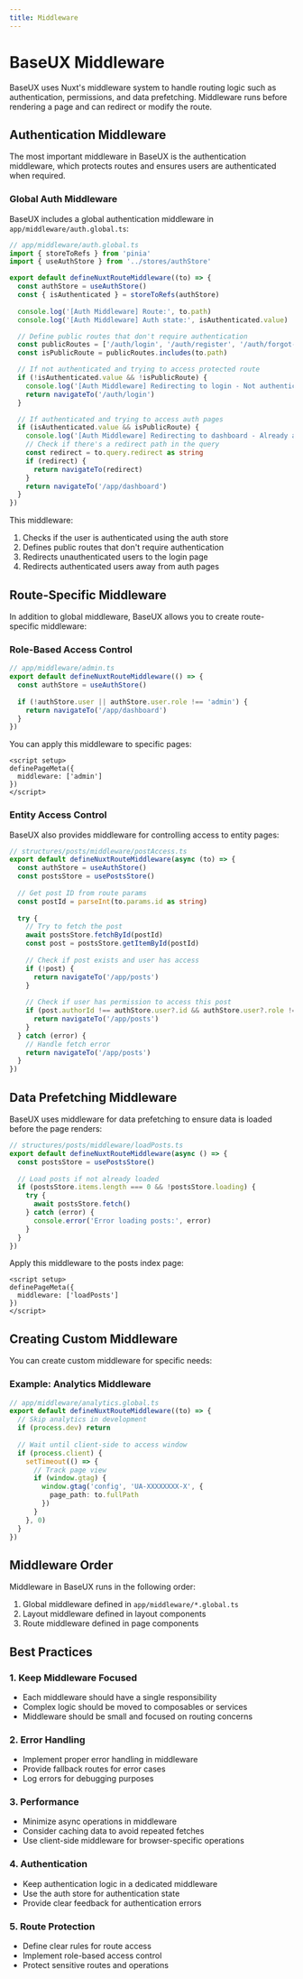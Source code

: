 ```yaml
---
title: Middleware
---
```


# BaseUX Middleware

BaseUX uses Nuxt's middleware system to handle routing logic such as authentication, permissions, and data prefetching. Middleware runs before rendering a page and can redirect or modify the route.

## Authentication Middleware

The most important middleware in BaseUX is the authentication middleware, which protects routes and ensures users are authenticated when required.

### Global Auth Middleware

BaseUX includes a global authentication middleware in `app/middleware/auth.global.ts`:

```typescript
// app/middleware/auth.global.ts
import { storeToRefs } from 'pinia'
import { useAuthStore } from '../stores/authStore'

export default defineNuxtRouteMiddleware((to) => {
  const authStore = useAuthStore()
  const { isAuthenticated } = storeToRefs(authStore)
  
  console.log('[Auth Middleware] Route:', to.path)
  console.log('[Auth Middleware] Auth state:', isAuthenticated.value)

  // Define public routes that don't require authentication
  const publicRoutes = ['/auth/login', '/auth/register', '/auth/forgot-password', '/auth/reset-password']
  const isPublicRoute = publicRoutes.includes(to.path)

  // If not authenticated and trying to access protected route
  if (!isAuthenticated.value && !isPublicRoute) {
    console.log('[Auth Middleware] Redirecting to login - Not authenticated')
    return navigateTo('/auth/login')
  }

  // If authenticated and trying to access auth pages
  if (isAuthenticated.value && isPublicRoute) {
    console.log('[Auth Middleware] Redirecting to dashboard - Already authenticated')
    // Check if there's a redirect path in the query
    const redirect = to.query.redirect as string
    if (redirect) {
      return navigateTo(redirect)
    }
    return navigateTo('/app/dashboard')
  }
})
```

This middleware:
1. Checks if the user is authenticated using the auth store
2. Defines public routes that don't require authentication
3. Redirects unauthenticated users to the login page
4. Redirects authenticated users away from auth pages

## Route-Specific Middleware

In addition to global middleware, BaseUX allows you to create route-specific middleware:

### Role-Based Access Control

```typescript
// app/middleware/admin.ts
export default defineNuxtRouteMiddleware(() => {
  const authStore = useAuthStore()
  
  if (!authStore.user || authStore.user.role !== 'admin') {
    return navigateTo('/app/dashboard')
  }
})
```

You can apply this middleware to specific pages:

```vue
<script setup>
definePageMeta({
  middleware: ['admin']
})
</script>
```

### Entity Access Control

BaseUX also provides middleware for controlling access to entity pages:

```typescript
// structures/posts/middleware/postAccess.ts
export default defineNuxtRouteMiddleware(async (to) => {
  const authStore = useAuthStore()
  const postsStore = usePostsStore()
  
  // Get post ID from route params
  const postId = parseInt(to.params.id as string)
  
  try {
    // Try to fetch the post
    await postsStore.fetchById(postId)
    const post = postsStore.getItemById(postId)
    
    // Check if post exists and user has access
    if (!post) {
      return navigateTo('/app/posts')
    }
    
    // Check if user has permission to access this post
    if (post.authorId !== authStore.user?.id && authStore.user?.role !== 'admin') {
      return navigateTo('/app/posts')
    }
  } catch (error) {
    // Handle fetch error
    return navigateTo('/app/posts')
  }
})
```

## Data Prefetching Middleware

BaseUX uses middleware for data prefetching to ensure data is loaded before the page renders:

```typescript
// structures/posts/middleware/loadPosts.ts
export default defineNuxtRouteMiddleware(async () => {
  const postsStore = usePostsStore()
  
  // Load posts if not already loaded
  if (postsStore.items.length === 0 && !postsStore.loading) {
    try {
      await postsStore.fetch()
    } catch (error) {
      console.error('Error loading posts:', error)
    }
  }
})
```

Apply this middleware to the posts index page:

```vue
<script setup>
definePageMeta({
  middleware: ['loadPosts']
})
</script>
```

## Creating Custom Middleware

You can create custom middleware for specific needs:

### Example: Analytics Middleware

```typescript
// app/middleware/analytics.global.ts
export default defineNuxtRouteMiddleware((to) => {
  // Skip analytics in development
  if (process.dev) return
  
  // Wait until client-side to access window
  if (process.client) {
    setTimeout(() => {
      // Track page view
      if (window.gtag) {
        window.gtag('config', 'UA-XXXXXXXX-X', {
          page_path: to.fullPath
        })
      }
    }, 0)
  }
})
```

## Middleware Order

Middleware in BaseUX runs in the following order:

1. Global middleware defined in `app/middleware/*.global.ts`
2. Layout middleware defined in layout components
3. Route middleware defined in page components

## Best Practices

### 1. Keep Middleware Focused

- Each middleware should have a single responsibility
- Complex logic should be moved to composables or services
- Middleware should be small and focused on routing concerns

### 2. Error Handling

- Implement proper error handling in middleware
- Provide fallback routes for error cases
- Log errors for debugging purposes

### 3. Performance

- Minimize async operations in middleware
- Consider caching data to avoid repeated fetches
- Use client-side middleware for browser-specific operations

### 4. Authentication

- Keep authentication logic in a dedicated middleware
- Use the auth store for authentication state
- Provide clear feedback for authentication errors

### 5. Route Protection

- Define clear rules for route access
- Implement role-based access control
- Protect sensitive routes and operations
